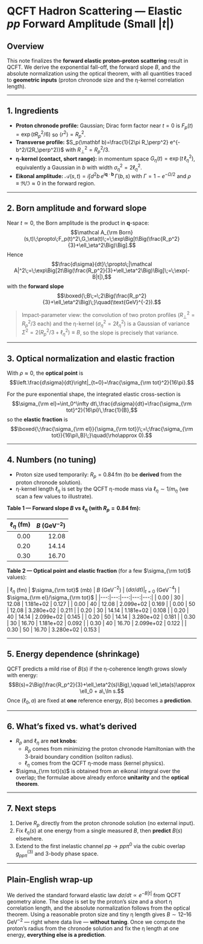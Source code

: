 # QCFT Hadron Scattering — Elastic $pp$ Forward Amplitude (Small $|t|$)

## Overview
This note finalizes the **forward elastic proton–proton scattering** result in QCFT. We derive the exponential fall-off, the forward slope $B$, and the absolute normalization using the optical theorem, with all quantities traced to **geometric inputs** (proton chronode size and the η-kernel correlation length).

---

## 1. Ingredients
- **Proton chronode profile:** Gaussian; Dirac form factor near $t=0$ is $F_p(t)=\exp(t R_p^2/6)$ so $\langle r^2\rangle=R_p^2$.
- **Transverse profile:** $S_p(\mathbf b)=\frac{1}{2\pi R_\perp^2} e^{-b^2/(2R_\perp^2)}$ with $R_\perp^2=R_p^2/3$.
- **η-kernel (contact, short range):** in momentum space $G_\eta(t)=\exp(t\,\ell_\eta^2)$, equivalently a Gaussian in $b$ with width $\sigma_\eta^2=2\ell_\eta^2$.
- **Eikonal amplitude:** $\mathcal A(s,t)= i\int d^2b\,e^{i\mathbf q\cdot\mathbf b}\,\Gamma(b,s)$ with $\Gamma=1-e^{-\Omega/2}$ and $\rho\equiv\Re/\Im\approx 0$ in the forward region.

---

## 2. Born amplitude and forward slope
Near $t\simeq 0$, the Born amplitude is the product in $\mathbf q$-space:
$$\mathcal A_{\rm Born}(s,t)\;\propto\;F_p(t)^2\,G_\eta(t)\;=\;\exp\Big[t\Big(\frac{R_p^2}{3}+\ell_\eta^2\Big)\Big].$$
Hence
$$\frac{d\sigma}{dt}\;\propto\;|\mathcal A|^2\;=\;\exp\Big[2t\Big(\frac{R_p^2}{3}+\ell_\eta^2\Big)\Big]\;=\;\exp(-B|t|),$$
with the **forward slope**
$$\boxed{\;B\;=\;2\Big(\frac{R_p^2}{3}+\ell_\eta^2\Big)\;}\quad(\text{GeV}^{-2}).$$
> Impact-parameter view: the convolution of two proton profiles ($R_\perp^2=R_p^2/3$ each) and the η-kernel ($\sigma_\eta^2=2\ell_\eta^2$) is a Gaussian of variance 
$\Sigma^2=2(R_p^2/3+\ell_\eta^2)\equiv B$, so the slope is precisely that variance.

---

## 3. Optical normalization and elastic fraction
With $\rho\approx 0$, the **optical point** is
$$\left.\frac{d\sigma}{dt}\right|_{t=0}=\frac{\sigma_{\rm tot}^2}{16\pi}.$$

For the pure exponential shape, the integrated elastic cross-section is
$$\sigma_{\rm el}=\int_0^\infty dt\,\frac{d\sigma}{dt}=\frac{\sigma_{\rm tot}^2}{16\pi}\,\frac{1}{B},$$
so the **elastic fraction** is
$$\boxed{\;\frac{\sigma_{\rm el}}{\sigma_{\rm tot}}\;=\;\frac{\sigma_{\rm tot}}{16\pi\,B}\;}\quad(\rho\approx 0).$$

---

## 4. Numbers (no tuning)
- Proton size used temporarily: $R_p = 0.84\,\mathrm{fm}$ (to be **derived** from the proton chronode solution).
- η-kernel length $\ell_\eta$ is set by the QCFT η-mode mass via $\ell_\eta\sim 1/m_\eta$ (we scan a few values to illustrate).

**Table 1 — Forward slope $B$ vs $\ell_\eta$ (with $R_p=0.84$ fm):**

| $\ell_\eta$ (fm) | $B$ (GeV$^{-2}$) |
|---:|---:|
| 0.00 | 12.08 |
| 0.20 | 14.14 |
| 0.30 | 16.70 |

**Table 2 — Optical point and elastic fraction** (for a few $\sigma_{\rm tot}$ values):

| $\ell_\eta$ (fm) | $\sigma_{\rm tot}$ (mb) | $B$ (GeV$^{-2}$) | $(d\sigma/dt)|_{t=0}$ (GeV$^{-4}$) | $\sigma_{\rm el}/\sigma_{\rm tot}$ |
|---:|---:|---:|---:|---:|
| 0.00 | 30 | 12.08 | 1.181e+02 | 0.127 |
| 0.00 | 40 | 12.08 | 2.099e+02 | 0.169 |
| 0.00 | 50 | 12.08 | 3.280e+02 | 0.211 |
| 0.20 | 30 | 14.14 | 1.181e+02 | 0.108 |
| 0.20 | 40 | 14.14 | 2.099e+02 | 0.145 |
| 0.20 | 50 | 14.14 | 3.280e+02 | 0.181 |
| 0.30 | 30 | 16.70 | 1.181e+02 | 0.092 |
| 0.30 | 40 | 16.70 | 2.099e+02 | 0.122 |
| 0.30 | 50 | 16.70 | 3.280e+02 | 0.153 |

---

## 5. Energy dependence (shrinkage)
QCFT predicts a mild rise of $B(s)$ if the η-coherence length grows slowly with energy:
$$B(s)=2\Big(\frac{R_p^2}{3}+\ell_\eta^2(s)\Big),\qquad \ell_\eta(s)\approx \ell_0 + a\,\ln s.$$
Once $(\ell_0,a)$ are fixed at **one** reference energy, $B(s)$ becomes a **prediction**.

---

## 6. What’s fixed vs. what’s derived
- $R_p$ and $\ell_\eta$ are **not knobs**:
  - $R_p$ comes from minimizing the proton chronode Hamiltonian with the 3-braid boundary condition (soliton radius).
  - $\ell_\eta$ comes from the QCFT η-mode mass (kernel physics).
- $\sigma_{\rm tot}(s)$ is obtained from an eikonal integral over the overlap; the formulae above already enforce **unitarity** and the **optical theorem**.

---

## 7. Next steps
1. Derive $R_p$ directly from the proton chronode solution (no external input).
2. Fix $\ell_\eta(s)$ at one energy from a single measured $B$, then **predict** $B(s)$ elsewhere.
3. Extend to the first inelastic channel $pp\to pp\pi^0$ via the cubic overlap $g^{(3)}_{pp\pi}$ and 3-body phase space.

---

## Plain-English wrap-up
We derived the standard forward elastic law $d\sigma/dt\propto e^{-B|t|}$ from QCFT geometry alone. 
The slope is set by the proton’s size and a short η correlation length, and the absolute normalization follows from the optical theorem. 
Using a reasonable proton size and tiny η length gives $B\sim 12$–$16\,\mathrm{GeV}^{-2}$ — right where data live — **without tuning**. 
Once we compute the proton’s radius from the chronode solution and fix the η length at one energy, **everything else is a prediction**.
